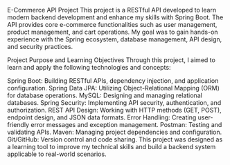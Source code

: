 E-Commerce API Project
This project is a RESTful API developed to learn modern backend development and enhance my skills with Spring Boot. The API provides core e-commerce functionalities such as user management, product management, and cart operations. My goal was to gain hands-on experience with the Spring ecosystem, database management, API design, and security practices.

Project Purpose and Learning Objectives
Through this project, I aimed to learn and apply the following technologies and concepts:

Spring Boot: Building RESTful APIs, dependency injection, and application configuration.
Spring Data JPA: Utilizing Object-Relational Mapping (ORM) for database operations.
MySQL: Designing and managing relational databases.
Spring Security: Implementing API security, authentication, and authorization.
REST API Design: Working with HTTP methods (GET, POST), endpoint design, and JSON data formats.
Error Handling: Creating user-friendly error messages and exception management.
Postman: Testing and validating APIs.
Maven: Managing project dependencies and configuration.
Git/GitHub: Version control and code sharing.
This project was designed as a learning tool to improve my technical skills and build a backend system applicable to real-world scenarios.
